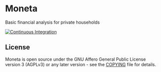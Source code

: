 # Moneta

Basic financial analysis for private households

[![Continuous Integration](https://github.com/captanova/moneta/workflows/Continuous%20Integration/badge.svg)](https://github.com/captanova/moneta/actions)

## License

Moneta is open source under the GNU Affero General Public License version 3 (AGPLv3) or any later version - see the [COPYING](./COPYING) file for details.
